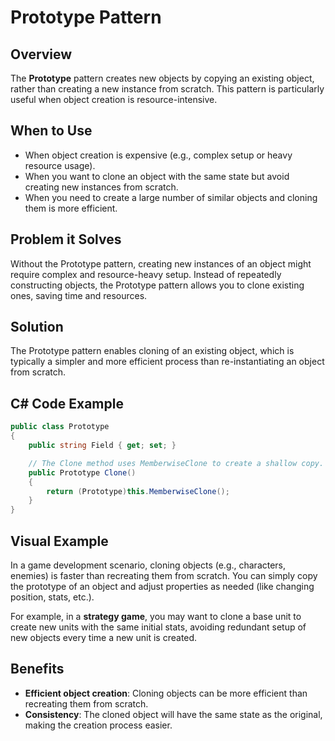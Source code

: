 # Prototype Pattern

## Overview

The **Prototype** pattern creates new objects by copying an existing object, rather than creating a new instance from scratch. This pattern is particularly useful when object creation is resource-intensive.

## When to Use

- When object creation is expensive (e.g., complex setup or heavy resource usage).
- When you want to clone an object with the same state but avoid creating new instances from scratch.
- When you need to create a large number of similar objects and cloning them is more efficient.

## Problem it Solves

Without the Prototype pattern, creating new instances of an object might require complex and resource-heavy setup. Instead of repeatedly constructing objects, the Prototype pattern allows you to clone existing ones, saving time and resources.

## Solution

The Prototype pattern enables cloning of an existing object, which is typically a simpler and more efficient process than re-instantiating an object from scratch.

## C# Code Example

``` C#
public class Prototype
{
    public string Field { get; set; }

    // The Clone method uses MemberwiseClone to create a shallow copy.
    public Prototype Clone()
    {
        return (Prototype)this.MemberwiseClone();
    }
}
```

## Visual Example

In a game development scenario, cloning objects (e.g., characters, enemies) is faster than recreating them from scratch. You can simply copy the prototype of an object and adjust properties as needed (like changing position, stats, etc.).

For example, in a **strategy game**, you may want to clone a base unit to create new units with the same initial stats, avoiding redundant setup of new objects every time a new unit is created.

## Benefits

- **Efficient object creation**: Cloning objects can be more efficient than recreating them from scratch.
- **Consistency**: The cloned object will have the same state as the original, making the creation process easier.
